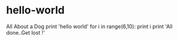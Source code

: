 # hello-world
All About a Dog
print 'hello world'
for i in range(6,10):
  print i
print 'All done..Get lost !'
